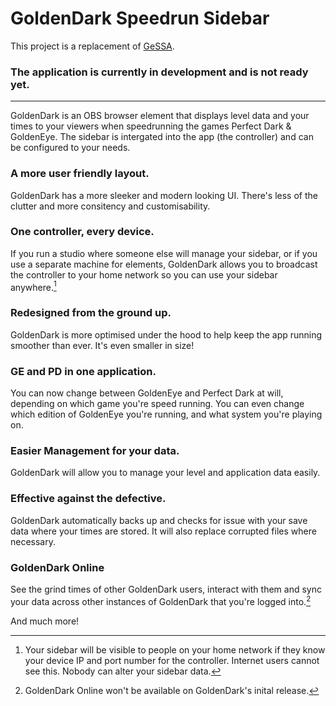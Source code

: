 # GoldenDark Speedrun Sidebar
This project is a replacement of [GeSSA](https://github.com/LostMyTriforce/gessa/).


### The application is currently in development and is not ready yet.
---

GoldenDark is an OBS browser element that displays level data and your times to your viewers when speedrunning the games Perfect Dark & GoldenEye. The sidebar is intergated into the app (the controller) and can be configured to your needs.

### A more user friendly layout.
GoldenDark has a more sleeker and modern looking UI. There's less of the clutter and more consitency and customisability.

### One controller, every device.
If you run a studio where someone else will manage your sidebar, or if you use a separate machine for elements, GoldenDark allows you to broadcast the controller to your home network so you can use your sidebar anywhere.[^1]

### Redesigned from the ground up.
GoldenDark is more optimised under the hood to help keep the app running smoother than ever. It's even smaller in size!

### GE and PD in one application.
You can now change between GoldenEye and Perfect Dark at will, depending on which game you're speed running. You can even change which edition of GoldenEye you're running, and what system you're playing on.

### Easier Management for your data.
GoldenDark will allow you to manage your level and application data easily.

### Effective against the defective.
GoldenDark automatically backs up and checks for issue with your save data where your times are stored. It will also replace corrupted files where necessary.

### GoldenDark Online
See the grind times of other GoldenDark users, interact with them and sync your data across other instances of GoldenDark that you're logged into.[^2]

And much more!

[^1]: Your sidebar will be visible to people on your home network if they know your device IP and port number for the controller. Internet users cannot see this. Nobody can alter your sidebar data.
[^2]: GoldenDark Online won't be available on GoldenDark's inital release.
